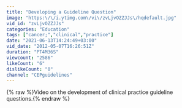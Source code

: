 ```yaml
---
title: "Developing a Guideline Question"
image: "https:\/\/i.ytimg.com\/vi\/zvLjvOZZJJs\/hqdefault.jpg"
vid_id: "zvLjvOZZJJs"
categories: "Education"
tags: ["cancer;","clinical","practice"]
date: "2021-06-13T14:24:49+03:00"
vid_date: "2012-05-07T16:26:51Z"
duration: "PT4M36S"
viewcount: "2586"
likeCount: "6"
dislikeCount: "0"
channel: "CEPguidelines"
---
```

{% raw %}Video on the development of clinical practice guideline questions.{% endraw %}
